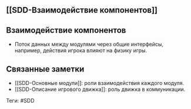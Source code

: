 ## [[SDD-Взаимодействие компонентов]]

## Взаимодействие компонентов

- Поток данных между модулями через общие интерфейсы, например, действия игрока влияют на физику игры.

## Связанные заметки

- [[SDD-Основные модули]]: роли взаимодействия каждого модуля.
- [[SDD-Описание игрового движка]]: роль движка в коммуникации.

Теги: #SDD